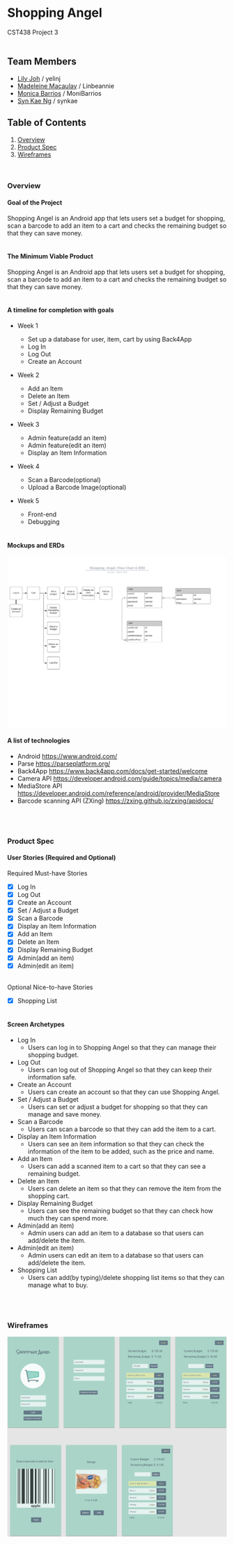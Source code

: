 # Shopping Angel

CST438 Project 3
<br/><br/>


## Team Members
- [Lily Joh](https://github.com/yelinj) / yelinj
- [Madeleine Macaulay](https://github.com/Linbeannie) / Linbeannie
- [Monica Barrios](https://github.com/MoniBarrios) / MoniBarrios
- [Syn Kae Ng](https://github.com/synkae) / synkae


## Table of Contents
1. [Overview](#Overview)
2. [Product Spec](#Product-Spec)
3. [Wireframes](#Wireframes)
<br/>

### Overview
#### Goal of the Project
Shopping Angel is an Android app that lets users set a budget for shopping, scan a barcode to add an item to a cart and checks the remaining budget so that they can save money.
</br></br>

#### The Minimum Viable Product
Shopping Angel is an Android app that lets users set a budget for shopping, scan a barcode to add an item to a cart and checks the remaining budget so that they can save money.
</br></br>

#### A timeline for completion with goals
* Week 1
   * Set up a database for user, item, cart by using Back4App
   * Log In
   * Log Out
   * Create an Account

* Week 2
   * Add an Item
   * Delete an Item
   * Set / Adjust a Budget
   * Display Remaining Budget

* Week 3
   * Admin feature(add an item)
   * Admin feature(edit an item)
   * Display an Item Information

* Week 4
   * Scan a Barcode(optional)
   * Upload a Barcode Image(optional)

* Week 5
   * Front-end
   * Debugging
</br></br>

#### Mockups and ERDs
<img src="https://github.com/synkae/ShoppingAngel/blob/master/FlowChart_ERD.png">

#### A list of technologies
- Android
https://www.android.com/
- Parse
https://parseplatform.org/
- Back4App
https://www.back4app.com/docs/get-started/welcome
- Camera API
https://developer.android.com/guide/topics/media/camera
- MediaStore API
https://developer.android.com/reference/android/provider/MediaStore
- Barcode scanning API (ZXing)
https://zxing.github.io/zxing/apidocs/
<br/><br/></br></br>


### Product Spec
#### User Stories (Required and Optional)

Required Must-have Stories
</br>
- [x] Log In
- [x] Log Out
- [x] Create an Account
- [x] Set / Adjust a Budget
- [x] Scan a Barcode
- [x] Display an Item Information
- [x] Add an Item
- [x] Delete an Item
- [x] Display Remaining Budget
- [x] Admin(add an item)
- [x] Admin(edit an item)
</br></br>

Optional Nice-to-have Stories
</br>
- [x] Shopping List
</br></br>

#### Screen Archetypes

* Log In
   * Users can log in to Shopping Angel so that they can manage their shopping budget.
* Log Out
   * Users can log out of Shopping Angel so that they can keep their information safe.
* Create an Account
   * Users can create an account so that they can use Shopping Angel.
* Set / Adjust a Budget
   * Users can set or adjust a budget for shopping so that they can manage and save money.
* Scan a Barcode
   * Users can scan a barcode so that they can add the item to a cart. 
* Display an Item Information
   * Users can see an item information so that they can check the information of the item to be added, such as the price and name.
* Add an Item
   * Users can add a scanned item to a cart so that they can see a remaining budget. 
* Delete an Item
   * Users can delete an item so that they can remove the item from the shopping cart. 
* Display Remaining Budget
   * Users can see the remaining budget so that they can check how much they can spend more.
* Admin(add an item)
   * Admin users can add an item to a database so that users can add/delete the item.
* Admin(edit an item)
   * Admin users can edit an item to a database so that users can add/delete the item.
* Shopping List
   * Users can add(by typing)/delete shopping list items so that they can manage what to buy.
<br/><br/></br></br>


### Wireframes
<img src="https://github.com/synkae/ShoppingAngel/blob/master/wireframe.png">
